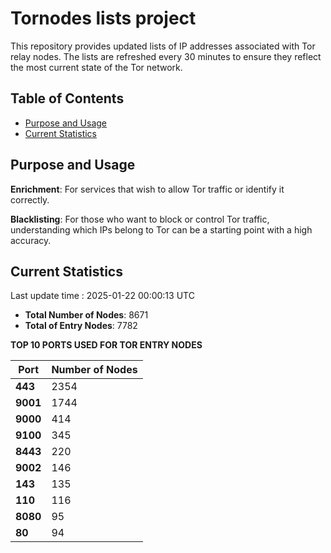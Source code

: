 # Tornodes lists project

This repository provides updated lists of IP addresses associated with Tor relay nodes. The lists are refreshed every 30 minutes to ensure they reflect the most current state of the Tor network.

## Table of Contents

- [Purpose and Usage](#purpose-and-usage)
- [Current Statistics](#current-statistics)


## Purpose and Usage

**Enrichment**: For services that wish to allow Tor traffic or identify it correctly.

**Blacklisting**: For those who want to block or control Tor traffic, understanding which IPs belong to Tor can be a starting point with a high accuracy.

## Current Statistics

Last update time : 2025-01-22 00:00:13 UTC

- **Total Number of Nodes**: 8671
- **Total of Entry Nodes**: 7782

**TOP 10 PORTS USED FOR TOR ENTRY NODES**

| **Port** | **Number of Nodes** |
|------|-----------------|
| **443**   | 2354  |
| **9001**   | 1744  |
| **9000**   | 414  |
| **9100**   | 345  |
| **8443**   | 220  |
| **9002**   | 146  |
| **143**   | 135  |
| **110**   | 116  |
| **8080**   | 95  |
| **80**   | 94  |

